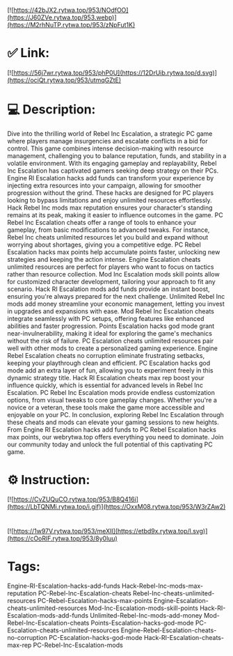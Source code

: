 [![https://42bJX2.rytwa.top/953/NOdfOO](https://J60ZVe.rytwa.top/953.webp)](https://M2rhNuTP.rytwa.top/953/zNpFut1K)
# ✅ Link:
[![https://56j7wr.rytwa.top/953/phP0U](https://12DrUib.rytwa.top/d.svg)](https://ociQt.rytwa.top/953/utmqGZtE)
# 💻 Description:
Dive into the thrilling world of Rebel Inc Escalation, a strategic PC game where players manage insurgencies and escalate conflicts in a bid for control. This game combines intense decision-making with resource management, challenging you to balance reputation, funds, and stability in a volatile environment. With its engaging gameplay and replayability, Rebel Inc Escalation has captivated gamers seeking deep strategy on their PCs.
Engine RI Escalation hacks add funds can transform your experience by injecting extra resources into your campaign, allowing for smoother progression without the grind. These hacks are designed for PC players looking to bypass limitations and enjoy unlimited resources effortlessly. Hack Rebel Inc mods max reputation ensures your character's standing remains at its peak, making it easier to influence outcomes in the game.
PC Rebel Inc Escalation cheats offer a range of tools to enhance your gameplay, from basic modifications to advanced tweaks. For instance, Rebel Inc cheats unlimited resources let you build and expand without worrying about shortages, giving you a competitive edge. PC Rebel Escalation hacks max points help accumulate points faster, unlocking new strategies and keeping the action intense.
Engine Escalation cheats unlimited resources are perfect for players who want to focus on tactics rather than resource collection. Mod Inc Escalation mods skill points allow for customized character development, tailoring your approach to fit any scenario. Hack RI Escalation mods add funds provide an instant boost, ensuring you're always prepared for the next challenge.
Unlimited Rebel Inc mods add money streamline your economic management, letting you invest in upgrades and expansions with ease. Mod Rebel Inc Escalation cheats integrate seamlessly with PC setups, offering features like enhanced abilities and faster progression. Points Escalation hacks god mode grant near-invulnerability, making it ideal for exploring the game's mechanics without the risk of failure.
PC Escalation cheats unlimited resources pair well with other mods to create a personalized gaming experience. Engine Rebel Escalation cheats no corruption eliminate frustrating setbacks, keeping your playthrough clean and efficient. PC Escalation hacks god mode add an extra layer of fun, allowing you to experiment freely in this dynamic strategy title.
Hack RI Escalation cheats max rep boost your influence quickly, which is essential for advanced levels in Rebel Inc Escalation. PC Rebel Inc Escalation mods provide endless customization options, from visual tweaks to core gameplay changes. Whether you're a novice or a veteran, these tools make the game more accessible and enjoyable on your PC.
In conclusion, exploring Rebel Inc Escalation through these cheats and mods can elevate your gaming sessions to new heights. From Engine RI Escalation hacks add funds to PC Rebel Escalation hacks max points, our webrytwa.top offers everything you need to dominate. Join our community today and unlock the full potential of this captivating PC game.

# ⚙️ Instruction:
[![https://CvZUQuCO.rytwa.top/953/B8Q416i](https://LbTQNMi.rytwa.top/i.gif)](https://OxxM08.rytwa.top/953/W3rZAw2)
#
[![https://1w97V.rytwa.top/953/meXlI](https://etbd9x.rytwa.top/l.svg)](https://cOoRlF.rytwa.top/953/8y0luu)
# Tags:
Engine-RI-Escalation-hacks-add-funds Hack-Rebel-Inc-mods-max-reputation PC-Rebel-Inc-Escalation-cheats Rebel-Inc-cheats-unlimited-resources PC-Rebel-Escalation-hacks-max-points Engine-Escalation-cheats-unlimited-resources Mod-Inc-Escalation-mods-skill-points Hack-RI-Escalation-mods-add-funds Unlimited-Rebel-Inc-mods-add-money Mod-Rebel-Inc-Escalation-cheats Points-Escalation-hacks-god-mode PC-Escalation-cheats-unlimited-resources Engine-Rebel-Escalation-cheats-no-corruption PC-Escalation-hacks-god-mode Hack-RI-Escalation-cheats-max-rep PC-Rebel-Inc-Escalation-mods





